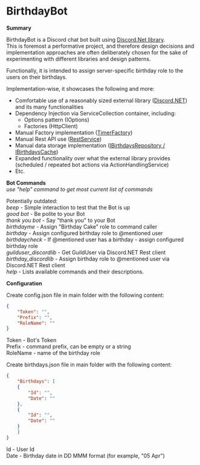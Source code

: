 # BirthdayBot  
  
**Summary**  
  
BirthdayBot is a Discord chat bot built using [Discord.Net library](https://github.com/discord-net/Discord.Net).  
This is foremost a performative project, and therefore design decisions and implementation approaches are often deliberately chosen for the sake of experimenting with different libraries and design patterns.    
  
Functionally, it is intended to assign server-specific birthday role to the users on their birthdays.  
  
Implementation-wise, it showcases the following and more:  
- Comfortable use of a reasonably sized external library ([Discord.NET](https://github.com/discord-net/Discord.Net)) and its many functionalities  
- Dependency Injection via ServiceCollection container, including:   
  - Options pattern (IOptions)  
  - Factories (HttpClient)  
- Manual Factory implementation ([TimerFactory](BirthdayBotSource/Services/TimerFactory.cs))  
- Manual Rest API use ([RestService](BirthdayBotSource/Services/RestService.cs))  
- Manual data storage implementation ([IBirthdaysRepository / IBirthdaysCache](../../tree/master/BirthdayBotSource/Data))  
- Expanded functionality over what the external library provides (scheduled / repeated bot actions via ActionHandlingService)  
- Etc.  
  
**Bot Commands**  
*use "help" command to get most current list of commands*  
  
Potentially outdated:  
*beep* - Simple interaction to test that the Bot is up  
*good bot* - Be polite to your Bot  
*thank you bot* - Say "thank you" to your Bot  
*birthdayme* - Assign "Birthday Cake" role to command caller  
*birthday* - Assign configured birthday role to @mentioned user  
*birthdaycheck* - If @mentioned user has a birthday - assign configured birthday role  
*guilduser_discordlib* - Get GuildUser via Discord.NET Rest client  
*birthday_discordlib* - Assign birthday role to @mentioned user via Discord.NET Rest client  
*help* - Lists available commands and their descriptions.  
   
**Configuration**  
  
Create config.json file in main folder with the following content:  
```json  
{  
    "Token": "",  
    "Prefix": "",  
    "RoleName": ""  
}  
```  
  
Token - Bot's Token  
Prefix - command prefix, can be empty or a string  
RoleName - name of the birthday role  
  
Create birthdays.json file in main folder with the following content:  
```json  
{  
    "Birthdays": [  
    {  
        "Id": "",  
        "Date": ""  
    },  
    {  
        "Id": "",  
        "Date": ""  
    }  
    ]  
}  
```  
  
Id - User Id  
Date - Birthday date in DD MMM format (for example, "05 Apr")  